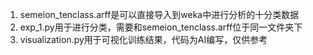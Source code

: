 1. semeion_tenclass.arff是可以直接导入到weka中进行分析的十分类数据
2. exp_1.py用于进行分类，需要和semeion_tenclass.arff位于同一文件夹下
3. visualization.py用于可视化训练结果，代码为AI编写，仅供参考
